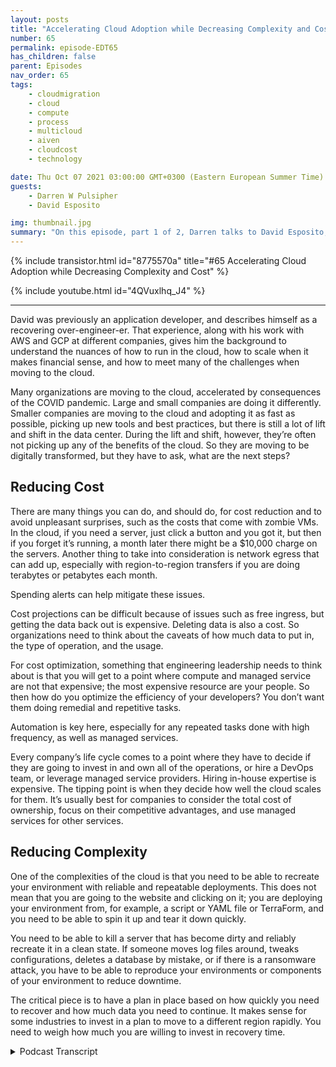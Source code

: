 ```yaml
---
layout: posts
title: "Accelerating Cloud Adoption while Decreasing Complexity and Cost"
number: 65
permalink: episode-EDT65
has_children: false
parent: Episodes
nav_order: 65
tags:
    - cloudmigration
    - cloud
    - compute
    - process
    - multicloud
    - aiven
    - cloudcost
    - technology

date: Thu Oct 07 2021 03:00:00 GMT+0300 (Eastern European Summer Time)
guests:
    - Darren W Pulsipher
    - David Esposito

img: thumbnail.jpg
summary: "On this episode, part 1 of 2, Darren talks to David Esposito, Global Solution Architect, from Aiven about accelerating cloud adoption while reducing complexity and cost."
---
```


{% include transistor.html id="8775570a" title="#65 Accelerating Cloud Adoption while Decreasing Complexity and Cost" %}

{% include youtube.html id="4QVuxlhq_J4" %}

---


David was previously an application developer, and describes himself as a recovering over-engineer-er. That experience, along with his work with AWS and GCP at different companies, gives him the background to understand the nuances of how to run in the cloud, how to scale when it makes financial sense, and how to meet many of the challenges when moving to the cloud.

Many organizations are moving to the cloud, accelerated by consequences of the COVID pandemic. Large and small companies are doing it differently. Smaller companies are moving to the cloud and adopting it as fast as possible, picking up new tools and best practices, but there is still a lot of lift and shift in the data center. During the lift and shift, however, they’re often not picking up any of the benefits of the cloud. So they are moving to be digitally transformed, but they have to ask, what are the next steps?

## Reducing Cost

There are many things you can do, and should do, for cost reduction and to avoid unpleasant surprises, such as the costs that come with zombie VMs. In the cloud, if you need a server, just click a button and you got it, but then if you forget it’s running, a month later there might be a $10,000 charge on the servers. Another thing to take into consideration is network egress that can add up, especially with region-to-region transfers if you are doing terabytes or petabytes each month.

Spending alerts can help mitigate these issues.

Cost projections can be difficult because of issues such as free ingress, but getting the data back out is expensive. Deleting data is also a cost. So organizations need to think about the caveats of how much data to put in, the type of operation, and the usage.

For cost optimization, something that engineering leadership needs to think about is that you will get to a point where compute and managed service are not that expensive; the most expensive resource are your people. So then how do you optimize the efficiency of your developers? You don’t want them doing remedial and repetitive tasks.

Automation is key here, especially for any repeated tasks done with high frequency, as well as managed services.

Every company’s life cycle comes to a point where they have to decide if they are going to invest in and own all of the operations, or hire a DevOps team, or leverage managed service providers. Hiring in-house expertise is expensive. The tipping point is when they decide how well the cloud scales for them.  It’s usually best for companies to consider the total cost of ownership, focus on their competitive advantages, and use managed services for other services.

## Reducing Complexity

One of the complexities of the cloud is that you need to be able to recreate your environment with reliable and repeatable deployments.  This does not mean that you are going to the website and clicking on it; you are deploying your environment from, for example, a script or YAML file or TerraForm, and you need to be able to spin it up and tear it down quickly.

You need to be able to kill a server that has become dirty and reliably recreate it in a clean state. If someone moves log files around, tweaks configurations, deletes a database by mistake, or if there is a ransomware attack, you have to be able to reproduce your environments or components of your environment to reduce downtime.

The critical piece is to have a plan in place based on how quickly you need to recover and how much data you need to continue. It makes sense for some industries to invest in a plan to move to a different region rapidly. You need to weigh how much you are willing to invest in recovery time.


<details>
<summary> Podcast Transcript </summary>

<p></p>

</details>
